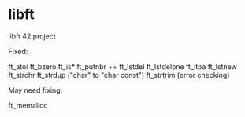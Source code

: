 # libft
libft 42 project

Fixed:

ft_atoi
ft_bzero
ft_is*
ft_putnbr	++
ft_lstdel
ft_lstdelone
ft_itoa
ft_lstnew
ft_strchr
ft_strdup	("char" to "char const")
ft_strtrim	(error checking)


May need fixing:

ft_memalloc
